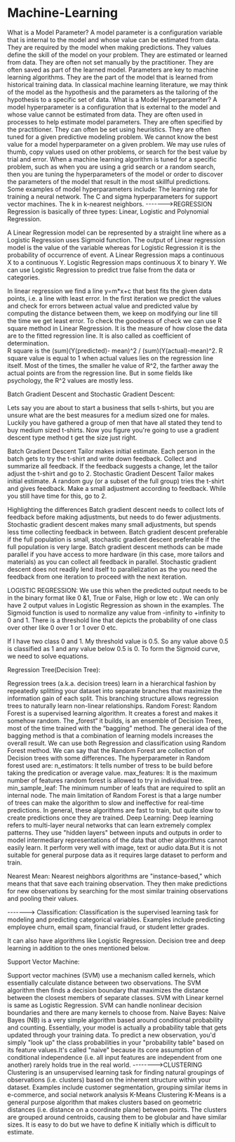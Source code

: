 # Machine-Learning

What is a Model Parameter?
A model parameter is a configuration variable that is internal to the model and whose value can be estimated from data.
They are required by the model when making predictions.
They values define the skill of the model on your problem.
They are estimated or learned from data.
They are often not set manually by the practitioner.
They are often saved as part of the learned model.
Parameters are key to machine learning algorithms. They are the part of the model that is learned from historical training data.
In classical machine learning literature, we may think of the model as the hypothesis and the parameters as the tailoring of the hypothesis to a specific set of data.
What is a Model Hyperparameter?
A model hyperparameter is a configuration that is external to the model and whose value cannot be estimated from data.
They are often used in processes to help estimate model parameters.
They are often specified by the practitioner.
They can often be set using heuristics.
They are often tuned for a given predictive modeling problem.
We cannot know the best value for a model hyperparameter on a given problem. We may use rules of thumb, copy values used on other problems, or search for the best value by trial and error.
When a machine learning algorithm is tuned for a specific problem, such as when you are using a grid search or a random search, then you are tuning the hyperparameters of the model or order to discover the parameters of the model that result in the most skillful predictions.
Some examples of model hyperparameters include:
The learning rate for training a neural network.
The C and sigma hyperparameters for support vector machines.
The k in k-nearest neighbors.
------->REGRESSION
Regression is basically of three types: Linear, Logistic and Polynomial Regression. 

A Linear Regression model can be represented by a straight line where as a Logistic Regression uses Sigmoid function. The output of Linear regression model is the value of the variable whereas for Logistic Regression it is the probability of occurrence of event. 
A Linear Regression maps a continuous X to a continuous Y. Logistic Regression maps continuous X to binary Y. We can use Logistic Regression to predict true false from the data or categories. 

In linear regression we find a line y=m*x+c that best fits the given data points, i.e.  a line with least error. In the first iteration we predict the values and check for errors between actual value and predicted value by computing the distance between them, we keep on modifying our line till the time we get least error.
To check the goodness of check we can use R square method in Linear Regression. It is the measure of how close the data are to the fitted regression line. It is also called as coefficient of determination.     
R square is the (sum)(Y(predicted)- mean)^2 / (sum)(Y(actual)-mean)^2.  R square value is equal to 1 when actual values lies on the regression line itself. Most of the times, the smaller he value of R^2, the farther away the actual points are from the regression line. But in some fields like psychology, the R^2 values are mostly less. 

Batch Gradient Descent and Stochastic Gradient Descent:

Lets say you are about to start a business that sells t-shirts, but you are unsure what are the best measures for a medium sized one for males. Luckily you have gathered a group of men that have all stated they tend to buy medium sized t-shirts. Now you figure you're going to use a gradient descent type method t get the size just right.

Batch Gradient Descent
Tailor makes initial estimate.
Each person in the batch gets to try the t-shirt and write down feedback.
Collect and summarize all feedback.
If the feedback suggests a change, let the tailor adjust the t-shirt and go to 2.
Stochastic Gradient Descent
Tailor makes initial estimate.
A random guy (or a subset of the full group) tries the t-shirt and gives feedback.
Make a small adjustment according to feedback.
While you still have time for this, go to 2.

Highlighting the differences
Batch gradient descent needs to collect lots of feedback before making adjustments, but needs to do fewer adjustments.
Stochastic gradient descent makes many small adjustments, but spends less time collecting feedback in between.
Batch gradient descent preferable if the full population is small, stochastic gradient descent preferable if the full population is very large.
Batch gradient descent methods can be made parallel if you have access to more hardware (in this case, more tailors and materials) as you can collect all feedback in parallel.
Stochastic gradient descent does not readily lend itself to parallelization as the you need the feedback from one iteration to proceed with the next iteration.


LOGISTIC REGRESSION:
We use this when the predicted  output needs to be in the binary format like 0 &1, True or False, High or low etc . We can only have 2 output values in Logistic Regression as shown in the examples. The Sigmoid function is used to normalize any value from -infinity to +infinity  to 0 and 1. There is a threshold line that depicts the probability of one class over other like 0 over 1 or 1 over 0 etc. 

If I have two class 0 and 1. My threshold value is 0.5. So any value above 0.5 is classified as 1 and any value below 0.5 is 0. 
To form the Sigmoid curve, we need to solve equations. 



Regression Tree(Decision Tree):

Regression trees (a.k.a. decision trees) learn in a hierarchical fashion by repeatedly splitting your dataset into separate branches that maximize the information gain of each split. This branching structure allows regression trees to naturally learn non-linear relationships.
Random Forest:
Random Forest is a supervised learning algorithm. It creates a forest and makes it somehow random. The „forest“ it builds, is an ensemble of Decision Trees, most of the time trained with the “bagging” method. The general idea of the bagging method is that a combination of learning models increases the overall result.
We can use both Regression and classification using Random Forest method.
We can say that the Random Forest are collection of Decision trees with some differences. 
The hyperparameter in Random forest used are:
n_estimators: It tells number of tress to be build before taking the predication or average value.
max_features:  It is the maximum number of features random forest is allowed to try in individual tree.
min_sample_leaf: The minimum number of leafs that are required to split an internal node.
The main limitation of Random Forest is that a large number of trees can make the algorithm to slow and ineffective for real-time predictions. In general, these algorithms are fast to train, but quite slow to create predictions once they are trained.
Deep Learning:
Deep learning refers to multi-layer neural networks that can learn extremely complex patterns. They use "hidden layers" between inputs and outputs in order to model intermediary representations of the data that other algorithms cannot easily learn.
It perform very well with image, text or audio data.But it is not suitable for general purpose data as it requires large dataset to perform and train.

Nearest Mean:
Nearest neighbors algorithms are "instance-based," which means that that save each training observation. They then make predictions for new observations by searching for the most similar training observations and pooling their values.

-------> Classification:
Classification is the supervised learning task for modeling and predicting categorical variables. Examples include predicting employee churn, email spam, financial fraud, or student letter grades.

It can also have algorithms like Logistic Regression. Decision tree and deep learning in addition to the ones mentioned below.

Support Vector Machine:

Support vector machines (SVM) use a mechanism called kernels, which essentially calculate distance between two observations. The SVM algorithm then finds a decision boundary that maximizes the distance between the closest members of separate classes.
SVM with Linear kernel is same as Logistic Regression. 
SVM can handle nonlinear decision boundaries and there are many kernels to choose from. 
Naive Bayes:
Naive Bayes (NB) is a very simple algorithm based around conditional probability and counting. Essentially, your model is actually a probability table that gets updated through your training data. To predict a new observation, you'd simply "look up" the class probabilities in your "probability table" based on its feature values.It's called "naive" because its core assumption of conditional independence (i.e. all input features are independent from one another) rarely holds true in the real world.
-------->CLUSTERING
Clustering is an unsupervised learning task for finding natural groupings of observations (i.e. clusters) based on the inherent structure within your dataset. Examples include customer segmentation, grouping similar items in e-commerce, and social network analysis
K-Means Clustering
K-Means is a general purpose algorithm that makes clusters based on geometric distances (i.e. distance on a coordinate plane) between points. The clusters are grouped around centroids, causing them to be globular and have similar sizes.
It is easy to do but we have to define K initially which is difficult to estimate. 
